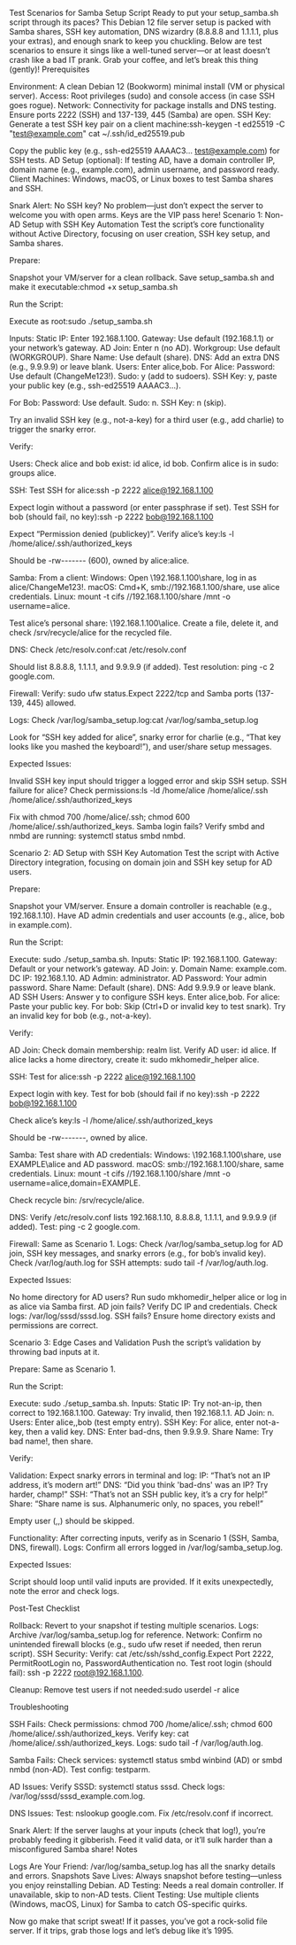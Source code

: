 Test Scenarios for Samba Setup Script
Ready to put your setup_samba.sh script through its paces? This Debian 12 file server setup is packed with Samba shares, SSH key automation, DNS wizardry (8.8.8.8 and 1.1.1.1, plus your extras), and enough snark to keep you chuckling. Below are test scenarios to ensure it sings like a well-tuned server—or at least doesn’t crash like a bad IT prank. Grab your coffee, and let’s break this thing (gently)!
Prerequisites

Environment: A clean Debian 12 (Bookworm) minimal install (VM or physical server).
Access: Root privileges (sudo) and console access (in case SSH goes rogue).
Network: Connectivity for package installs and DNS testing. Ensure ports 2222 (SSH) and 137-139, 445 (Samba) are open.
SSH Key: Generate a test SSH key pair on a client machine:ssh-keygen -t ed25519 -C "test@example.com"
cat ~/.ssh/id_ed25519.pub

Copy the public key (e.g., ssh-ed25519 AAAAC3... test@example.com) for SSH tests.
AD Setup (optional): If testing AD, have a domain controller IP, domain name (e.g., example.com), admin username, and password ready.
Client Machines: Windows, macOS, or Linux boxes to test Samba shares and SSH.

Snark Alert: No SSH key? No problem—just don’t expect the server to welcome you with open arms. Keys are the VIP pass here!
Scenario 1: Non-AD Setup with SSH Key Automation
Test the script’s core functionality without Active Directory, focusing on user creation, SSH key setup, and Samba shares.

Prepare:

Snapshot your VM/server for a clean rollback.
Save setup_samba.sh and make it executable:chmod +x setup_samba.sh




Run the Script:

Execute as root:sudo ./setup_samba.sh


Inputs:
Static IP: Enter 192.168.1.100.
Gateway: Use default (192.168.1.1) or your network’s gateway.
AD Join: Enter n (no AD).
Workgroup: Use default (WORKGROUP).
Share Name: Use default (share).
DNS: Add an extra DNS (e.g., 9.9.9.9) or leave blank.
Users: Enter alice,bob.
For Alice:
Password: Use default (ChangeMe123!).
Sudo: y (add to sudoers).
SSH Key: y, paste your public key (e.g., ssh-ed25519 AAAAC3...).


For Bob:
Password: Use default.
Sudo: n.
SSH Key: n (skip).


Try an invalid SSH key (e.g., not-a-key) for a third user (e.g., add charlie) to trigger the snarky error.




Verify:

Users:
Check alice and bob exist: id alice, id bob.
Confirm alice is in sudo: groups alice.


SSH:
Test SSH for alice:ssh -p 2222 alice@192.168.1.100

Expect login without a password (or enter passphrase if set).
Test SSH for bob (should fail, no key):ssh -p 2222 bob@192.168.1.100

Expect “Permission denied (publickey)”.
Verify alice’s key:ls -l /home/alice/.ssh/authorized_keys

Should be -rw------- (600), owned by alice:alice.


Samba:
From a client:
Windows: Open \\192.168.1.100\share, log in as alice/ChangeMe123!.
macOS: Cmd+K, smb://192.168.1.100/share, use alice credentials.
Linux: mount -t cifs //192.168.1.100/share /mnt -o username=alice.


Test alice’s personal share: \\192.168.1.100\alice.
Create a file, delete it, and check /srv/recycle/alice for the recycled file.


DNS:
Check /etc/resolv.conf:cat /etc/resolv.conf

Should list 8.8.8.8, 1.1.1.1, and 9.9.9.9 (if added).
Test resolution: ping -c 2 google.com.


Firewall:
Verify: sudo ufw status.Expect 2222/tcp and Samba ports (137-139, 445) allowed.


Logs:
Check /var/log/samba_setup.log:cat /var/log/samba_setup.log

Look for “SSH key added for alice”, snarky error for charlie (e.g., “That key looks like you mashed the keyboard!”), and user/share setup messages.




Expected Issues:

Invalid SSH key input should trigger a logged error and skip SSH setup.
SSH failure for alice? Check permissions:ls -ld /home/alice /home/alice/.ssh /home/alice/.ssh/authorized_keys

Fix with chmod 700 /home/alice/.ssh; chmod 600 /home/alice/.ssh/authorized_keys.
Samba login fails? Verify smbd and nmbd are running: systemctl status smbd nmbd.



Scenario 2: AD Setup with SSH Key Automation
Test the script with Active Directory integration, focusing on domain join and SSH key setup for AD users.

Prepare:

Snapshot your VM/server.
Ensure a domain controller is reachable (e.g., 192.168.1.10).
Have AD admin credentials and user accounts (e.g., alice, bob in example.com).


Run the Script:

Execute: sudo ./setup_samba.sh.
Inputs:
Static IP: 192.168.1.100.
Gateway: Default or your network’s gateway.
AD Join: y.
Domain Name: example.com.
DC IP: 192.168.1.10.
AD Admin: administrator.
AD Password: Your admin password.
Share Name: Default (share).
DNS: Add 9.9.9.9 or leave blank.
AD SSH Users:
Answer y to configure SSH keys.
Enter alice,bob.
For alice: Paste your public key.
For bob: Skip (Ctrl+D or invalid key to test snark).
Try an invalid key for bob (e.g., not-a-key).






Verify:

AD Join:
Check domain membership: realm list.
Verify AD user: id alice.
If alice lacks a home directory, create it: sudo mkhomedir_helper alice.


SSH:
Test for alice:ssh -p 2222 alice@192.168.1.100

Expect login with key.
Test for bob (should fail if no key):ssh -p 2222 bob@192.168.1.100


Check alice’s key:ls -l /home/alice/.ssh/authorized_keys

Should be -rw-------, owned by alice.


Samba:
Test share with AD credentials:
Windows: \\192.168.1.100\share, use EXAMPLE\alice and AD password.
macOS: smb://192.168.1.100/share, same credentials.
Linux: mount -t cifs //192.168.1.100/share /mnt -o username=alice,domain=EXAMPLE.


Check recycle bin: /srv/recycle/alice.


DNS:
Verify /etc/resolv.conf lists 192.168.1.10, 8.8.8.8, 1.1.1.1, and 9.9.9.9 (if added).
Test: ping -c 2 google.com.


Firewall: Same as Scenario 1.
Logs:
Check /var/log/samba_setup.log for AD join, SSH key messages, and snarky errors (e.g., for bob’s invalid key).
Check /var/log/auth.log for SSH attempts: sudo tail -f /var/log/auth.log.




Expected Issues:

No home directory for AD users? Run sudo mkhomedir_helper alice or log in as alice via Samba first.
AD join fails? Verify DC IP and credentials. Check logs: /var/log/sssd/sssd.log.
SSH fails? Ensure home directory exists and permissions are correct.



Scenario 3: Edge Cases and Validation
Push the script’s validation by throwing bad inputs at it.

Prepare: Same as Scenario 1.

Run the Script:

Execute: sudo ./setup_samba.sh.
Inputs:
Static IP: Try not-an-ip, then correct to 192.168.1.100.
Gateway: Try invalid, then 192.168.1.1.
AD Join: n.
Users: Enter alice,,bob (test empty entry).
SSH Key: For alice, enter not-a-key, then a valid key.
DNS: Enter bad-dns, then 9.9.9.9.
Share Name: Try bad name!, then share.




Verify:

Validation:
Expect snarky errors in terminal and log:
IP: “That’s not an IP address, it’s modern art!”
DNS: “Did you think 'bad-dns' was an IP? Try harder, champ!”
SSH: “That’s not an SSH public key, it’s a cry for help!”
Share: “Share name is sus. Alphanumeric only, no spaces, you rebel!”


Empty user (,,) should be skipped.


Functionality: After correcting inputs, verify as in Scenario 1 (SSH, Samba, DNS, firewall).
Logs: Confirm all errors logged in /var/log/samba_setup.log.


Expected Issues:

Script should loop until valid inputs are provided.
If it exits unexpectedly, note the error and check logs.



Post-Test Checklist

Rollback: Revert to your snapshot if testing multiple scenarios.
Logs: Archive /var/log/samba_setup.log for reference.
Network: Confirm no unintended firewall blocks (e.g., sudo ufw reset if needed, then rerun script).
SSH Security:
Verify: cat /etc/ssh/sshd_config.Expect Port 2222, PermitRootLogin no, PasswordAuthentication no.
Test root login (should fail): ssh -p 2222 root@192.168.1.100.


Cleanup: Remove test users if not needed:sudo userdel -r alice



Troubleshooting

SSH Fails:
Check permissions: chmod 700 /home/alice/.ssh; chmod 600 /home/alice/.ssh/authorized_keys.
Verify key: cat /home/alice/.ssh/authorized_keys.
Logs: sudo tail -f /var/log/auth.log.


Samba Fails:
Check services: systemctl status smbd winbind (AD) or smbd nmbd (non-AD).
Test config: testparm.


AD Issues:
Verify SSSD: systemctl status sssd.
Check logs: /var/log/sssd/sssd_example.com.log.


DNS Issues:
Test: nslookup google.com.
Fix /etc/resolv.conf if incorrect.



Snark Alert: If the server laughs at your inputs (check that log!), you’re probably feeding it gibberish. Feed it valid data, or it’ll sulk harder than a misconfigured Samba share!
Notes

Logs Are Your Friend: /var/log/samba_setup.log has all the snarky details and errors.
Snapshots Save Lives: Always snapshot before testing—unless you enjoy reinstalling Debian.
AD Testing: Needs a real domain controller. If unavailable, skip to non-AD tests.
Client Testing: Use multiple clients (Windows, macOS, Linux) for Samba to catch OS-specific quirks.

Now go make that script sweat! If it passes, you’ve got a rock-solid file server. If it trips, grab those logs and let’s debug like it’s 1995.
